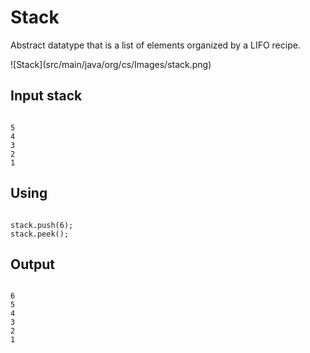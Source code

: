 <h1>Stack</h1>
<p>Abstract datatype that is a list of elements organized by a LIFO recipe.</p>
![Stack](src/main/java/org/cs/Images/stack.png)

<h2>Input stack</h2>
<code>
5
4
3
2
1
</code>

<h2>Using</h2>
<code>
stack.push(6);
stack.peek();
</code>

<h2>Output</h2>
<code>
6
5
4
3
2
1
</code>